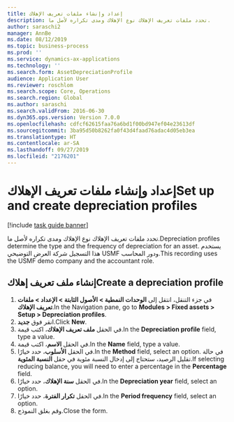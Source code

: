 ```yaml
---
title: إعداد وإنشاء ملفات تعريف الإهلاك
description: تحدد ملفات تعريف الإهلاك نوع الإهلاك ومدى تكراره لأصل ما.
author: saraschi2
manager: AnnBe
ms.date: 08/12/2019
ms.topic: business-process
ms.prod: ''
ms.service: dynamics-ax-applications
ms.technology: ''
ms.search.form: AssetDepreciationProfile
audience: Application User
ms.reviewer: roschlom
ms.search.scope: Core, Operations
ms.search.region: Global
ms.author: saraschi
ms.search.validFrom: 2016-06-30
ms.dyn365.ops.version: Version 7.0.0
ms.openlocfilehash: cdfcf62615faa76a6bd1f00bd947ef04e23613df
ms.sourcegitcommit: 3ba95d50b8262fa0f43d4faad76adac4d05eb3ea
ms.translationtype: HT
ms.contentlocale: ar-SA
ms.lasthandoff: 09/27/2019
ms.locfileid: "2176201"
---
```

# <a name="set-up-and-create-depreciation-profiles"></a><span data-ttu-id="bb120-103">إعداد وإنشاء ملفات تعريف الإهلاك</span><span class="sxs-lookup"><span data-stu-id="bb120-103">Set up and create depreciation profiles</span></span>

[!include [task guide banner](../../includes/task-guide-banner.md)]

<span data-ttu-id="bb120-104">تحدد ملفات تعريف الإهلاك نوع الإهلاك ومدى تكراره لأصل ما.</span><span class="sxs-lookup"><span data-stu-id="bb120-104">Depreciation profiles determine the type and the frequency of depreciation for an asset.</span></span>   <span data-ttu-id="bb120-105">يستخدم هذا التسجيل شركة العرض التوضيحي USMF ودور المحاسب.</span><span class="sxs-lookup"><span data-stu-id="bb120-105">This recording uses the USMF demo company and the accountant role.</span></span>


## <a name="create-a-depreciation-profile"></a><span data-ttu-id="bb120-106">إنشاء ملف تعريف إهلاك</span><span class="sxs-lookup"><span data-stu-id="bb120-106">Create a depreciation profile</span></span>
1. <span data-ttu-id="bb120-107">في جزء التنقل، انتقل إلى **الوحدات النمطية > الأصول الثابتة > الإعداد > ملفات تعريف الإهلاك‬‬**.</span><span class="sxs-lookup"><span data-stu-id="bb120-107">In the Navigation pane, go to **Modules > Fixed assets > Setup > Depreciation profiles**.</span></span>
2. <span data-ttu-id="bb120-108">انقر فوق **جديد**.</span><span class="sxs-lookup"><span data-stu-id="bb120-108">Click **New**.</span></span>
3. <span data-ttu-id="bb120-109">في الحقل **ملف تعريف الإهلاك**، اكتب قيمة.</span><span class="sxs-lookup"><span data-stu-id="bb120-109">In the **Depreciation profile** field, type a value.</span></span>
4. <span data-ttu-id="bb120-110">في الحقل **الاسم**، اكتب قيمة.</span><span class="sxs-lookup"><span data-stu-id="bb120-110">In the **Name** field, type a value.</span></span>
5. <span data-ttu-id="bb120-111">في الحقل **الأسلوب**، حدد خيارًا.</span><span class="sxs-lookup"><span data-stu-id="bb120-111">In the **Method** field, select an option.</span></span> <span data-ttu-id="bb120-112">في حالة تقليل الرصيد، ستحتاج إلى إدخال النسبة مئوية في حقل **النسبة المئوية**.</span><span class="sxs-lookup"><span data-stu-id="bb120-112">If selecting reducing balance, you will need to enter a percentage in the **Percentage** field.</span></span>  
6. <span data-ttu-id="bb120-113">في الحقل **سنة الإهلاك**، حدد خيارًا.</span><span class="sxs-lookup"><span data-stu-id="bb120-113">In the **Depreciation year** field, select an option.</span></span>
7. <span data-ttu-id="bb120-114">في الحقل **تكرار الفترة‬**، حدد خيارًا.</span><span class="sxs-lookup"><span data-stu-id="bb120-114">In the **Period frequency** field, select an option.</span></span>
8. <span data-ttu-id="bb120-115">وقم بغلق النموذج.</span><span class="sxs-lookup"><span data-stu-id="bb120-115">Close the form.</span></span>

